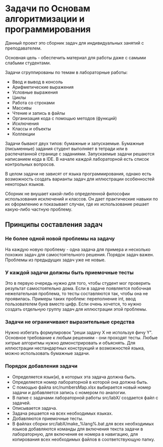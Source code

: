 # Задачи по Основам алгоритмизации и программирования
Данный проект это сборник задач для индивидуальных занятий с преподавателем.

Основная цель - обеспечить материал для работы даже с самыми слабыми студентами.

Задачи сгруппированы по темам в лабораторные работы:
- Ввод и вывод в консоль
- Арифметические выражения
- Условные выражения
- Циклы
- Работа со строками
- Массивы
- Чтение и запись в файлы
- Организация кода с помощью методов (функций)
- Исключения
- Классы и объекты
- Коллекции

Задачи бывают двух типов: бумажные и запускаемые. Бумажные (письменные) задания студент выполняет в тетради или в распечатанной странице с заданиями. Запускаемые задачи решаются написанием кода в IDE. В начале каждой лабораторной есть список контрольных вопросов.

В целом задачи не зависят от языка программирования, однако есть возможность создать варианты задач для иллюстрации особенностей некоторых языков.

Сборник не внушает какой-либо определенной философии использования исключений и классов. Он дает практические навыки по их оформлению и показывает случаи, где их использование решает какую-либо частную проблему.

## Принципы составления задач
### Не более одной новой проблемы на задачу
На каждую новую проблему - одна задача для примера и несколько похожих задач для самостоятельного решения. Порядок задач важен. Проблемы из предыдущих задач уже не новые.
### У каждой задачи должны быть приемочные тесты
Это в первую очередь нужно для того, чтобы студент мог проверить результат самостоятельно дома. Если в задаче появляется побочная нежелательная проблема, то тесты составляются так, чтобы она не проявилась. Примеры таких проблем: переполнение int, ввод пользователем букв вместо цифр. Если очень хочется, то нужно создать отдельную группу задач для иллюстрации этой проблемы.
### Задачи не ограничивают выразительные средства
Нужно избегать формулировок "реши задачу X не используя фичу Y". Основное требование к любым решениям - они проходят тесты. Любые хитрые алгоритмы нужно демонстрировать и объяснять. Для иллюстрации нестандартных конструкций и возможностей языка, можно использовать бумажные задачи.
### Порядок добавления задачи
- Определяется язык(и), в которых эта задача должна быть.
- Определяется номер лабораторной в которой она должна быть.
- С помощью файла src/numbersMap.xlsx выбирается новый номер задачи и добавляется запись с номером по аналогии.
- В папке с задачами лабораторной работы src/labX/ создается файл с задачей.
- Описывается задача.
- Задача решается на всех необходимых языках.
- Добавляются приемочные тесты.
- В файлах сборки src/labX/make_%lang%.bat для всех необходимых языков добавляются команды для включения текста задачи в лабораторную, для включения ее номера в навигацию, для копирования всех необходимых файлов в соответствующую папку.
